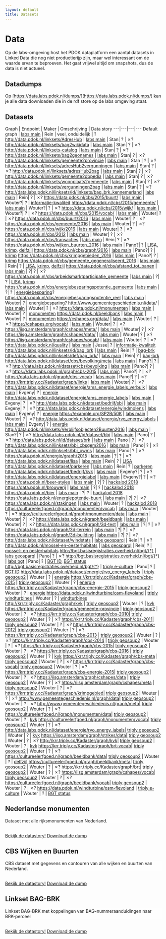```yaml
---
layout: default
title: Datasets
---
```


# Data
Op de labs-omgeving host het PDOK dataplatform een aantal datasets in Linked Data die nog niet productierijp zijn, maar wel interessant om de waarde ervan te beproeven. Het gaat vrijwel altijd om snapshots, dus de data is niet actueel.

## Datadumps
Op [https://data.labs.pdok.nl/dumps/](https://data.labs.pdok.nl/dumps/) kan je alle data downloaden die in de rdf store op de labs omgeving staat.

## Datasets

Graph | Endpoint | Maker | Omschrijving | Data story
---|---|---|---
Default graph | [labs main](https://data.labs.pdok.nl/sparql) | Rein | veel, onduidelijk | ?
http://data.pdok.nl/linksets/AdresHub | [labs main](https://data.labs.pdok.nl/sparql) | Stan| ? | ✗?
http://data.pdok.nl/linksets/bag2wikidata | [labs main](https://data.labs.pdok.nl/sparql) | Stan| ? | ✗?
http://data.pdok.nl/linksets-catalog | [labs main](https://data.labs.pdok.nl/sparql) | Stan| ? | ✗?
http://data.pdok.nl/linksets/bag2geonames | [labs main](https://data.labs.pdok.nl/sparql) | Stan| ? | ✗?
http://data.pdok.nl/linksets/gemeente2provincie | [labs main](https://data.labs.pdok.nl/sparql) | Stan | ? | ✗?
http://data.pdok.nl/linksets/adresHub2vergunningen | [labs main](https://data.labs.pdok.nl/sparql) | Stan| ? | ✗?
http://data.pdok.nl/linksets/adresHub2bag | [labs main](https://data.labs.pdok.nl/sparql) | Stan| ? | ✗?
http://data.pdok.nl/linksets/gemeente2dbpedia | [labs main](https://data.labs.pdok.nl/sparql) | Stan| ? | ✗?
http://data.pdok.nl/linksets/woonplaats2gemeente | [labs main](https://data.labs.pdok.nl/sparql) | Stan| ? | ✗?
http://data.pdok.nl/linksets/vergunningen2bag | [labs main](https://data.labs.pdok.nl/sparql) | Stan| ? | ✗?
http://data.labs.pdok.nl/linksets/id/linksets/bag_brk_kennemerland | [labs main](https://data.labs.pdok.nl/sparql) | Rein| ? | ✗?
https://data.pdok.nl/cbs/2015/buurt/    | [labs main](https://data.labs.pdok.nl/sparql) | Wouter?| ? | [informatie-kwaliteit](https://data.labs.pdok.nl/stories/informatie-kwaliteit/)
https://data.pdok.nl/cbs/2015/gemeente/ | [labs main](https://data.labs.pdok.nl/sparql) | Wouter?| ? | ✗?
https://data.pdok.nl/cbs/2015/wijk/     | [labs main](https://data.labs.pdok.nl/sparql) | Wouter?| ? | ✗?
https://data.pdok.nl/cbs/2015/vocab/    | [labs main](https://data.labs.pdok.nl/sparql) | Wouter| ? | ✗?
https://data.pdok.nl/cbs/buurt/2016     | [labs main](https://data.labs.pdok.nl/sparql) | Wouter| ? | ✗?
https://data.pdok.nl/cbs/gemeente/2016  | [labs main](https://data.labs.pdok.nl/sparql) | Wouter| ? | ✗?
https://data.pdok.nl/cbs/wijk/2016      | [labs main](https://data.labs.pdok.nl/sparql) | Wouter| ? | ✗?
https://data.pdok.nl/cbs/2012           | [labs main](https://data.labs.pdok.nl/sparql) | Wouter| ? | ✗?
https://data.pdok.nl/cbs/transacties | [labs main](https://data.labs.pdok.nl/sparql) | Rein| ? | ✗?
https://data.pdok.nl/cbs/wijken_buurten_2016 | [labs main](https://data.labs.pdok.nl/sparql) | Pano?| ? | [LISA](https://data.labs.pdok.nl/stories/werk/), [krimp](https://data.labs.pdok.nl/stories/krimp/), [delfzijl](https://data.labs.pdok.nl/stories/delfzijl/)
https://data.pdok.nl/cbs/graph/2016 | [labs main](https://data.labs.pdok.nl/sparql) | Pano?| ? | [krimp](https://data.labs.pdok.nl/stories/krimp/)
https://data.pdok.nl/cbs/krimpgebieden_2016 | [labs main](https://data.labs.pdok.nl/sparql) | Pano?| ? | [krimp](https://data.labs.pdok.nl/stories/krimp/)
https://data.pdok.nl/cbs/gemeente_gegeneraliseerd_2016 | [labs main](https://data.labs.pdok.nl/sparql) | Rein| ? | [LISA](https://data.labs.pdok.nl/stories/werk/), [krimp](https://data.labs.pdok.nl/stories/krimp/), [delfzijl](https://data.labs.pdok.nl/stories/delfzijl/)
https://data.pdok.nl/cbs/afstand_tot_banen | [labs main](https://data.labs.pdok.nl/sparql) | ?| ? | ✗?
https://data.pdok.nl/cbs/arbeidsmarktparticipatie_gemeente | [labs main](https://data.labs.pdok.nl/sparql) | ?| ? | [LISA](https://data.labs.pdok.nl/stories/werk/), [krimp](https://data.labs.pdok.nl/stories/krimp/)
https://data.pdok.nl/cbs/energiebesparingspotentie_gemeente | [labs main](https://data.labs.pdok.nl/sparql) | ?| ? | [energiebesparing](https://data.labs.pdok.nl/stories/energiebesparing/)?
https://data.pdok.nl/cbs/energiebesparingspotentie_reel | [labs main](https://data.labs.pdok.nl/sparql) |  Wouter| ? | [energiebesparing](https://data.labs.pdok.nl/stories/energiebesparing/)?
http://www.gemeentegeschiedenis.nl/data/ | [labs main](https://data.labs.pdok.nl/sparql) | Wouter| ? | ✗?
https://data.pdok.nl/monumenten | [labs main](https://data.labs.pdok.nl/sparql) | Wouter| ? | [monumenten](https://data.labs.pdok.nl/stories/monument/)
https://data.pdok.nl/beeldbank | [labs main](https://data.labs.pdok.nl/sparql) | Wouter| ? | [monumenten](https://data.labs.pdok.nl/stories/monument/)
https://cshapes.org/data/ | [labs main](https://data.labs.pdok.nl/sparql) | Wouter| ? | ✗?
https://cshapes.org/vocab/ | [labs main](https://data.labs.pdok.nl/sparql) | Wouter| ? | ✗?
https://iisg.amsterdam/graph/cshapes/meta/ | [labs main](https://data.labs.pdok.nl/sparql) | Wouter| ? | ✗?
https://iisg.amsterdam/graph/cshapes/data/ | [labs main](https://data.labs.pdok.nl/sparql) | Wouter| ? | ✗?
https://iisg.amsterdam/graph/cshapes/vocab/ | [labs main](https://data.labs.pdok.nl/sparql) | Wouter| ? | ✗?
http://data.labs.pdok.nl/quality | [labs main](https://data.labs.pdok.nl/sparql) | Jesse| ? | [informatie-kwaliteit](https://data.labs.pdok.nl/stories/informatie-kwaliteit/)
http://data.labs.pdok.nl/linksets/id/bag_brk | [labs main](https://data.labs.pdok.nl/sparql) | Rein| ? | [bag-brk](https://data.labs.pdok.nl/stories/bag-brk/)
http://data.labs.pdok.nl/linksets/def/bag_brk/ | [labs main](https://data.labs.pdok.nl/sparql) | Rein| ? | [bag-brk](https://data.labs.pdok.nl/stories/bag-brk/)
http://data.labs.pdok.nl/dataset/cbs/bevolking/meta | [labs main](https://data.labs.pdok.nl/sparql) | Pano?| ? | ✗?
http://data.labs.pdok.nl/dataset/cbs/bevolking | [labs main](https://data.labs.pdok.nl/sparql) | Pano?| ? | ✗?
https://data.labs.pdok.nl/graph/cbs-2015 | [labs main](https://data.labs.pdok.nl/sparql) | Pano?| ? | ✗?
https://data.labs.pdok.nl/graph/cbs-vocab | [labs main](https://data.labs.pdok.nl/sparql) | Pano?| ? | ✗?
https://krr.triply.cc/Kadaster/graph/links | [labs main](https://data.labs.pdok.nl/sparql) | Wouter| ? | ✗?
http://data.labs.pdok.nl/dataset/energie/ams_energie_labels_verbuik | [labs main](https://data.labs.pdok.nl/sparql) | Evgeny| ? | [energie](https://data.labs.pdok.nl/stories/energie/)
http://data.labs.pdok.nl/dataset/energie/ams_energie_labels | [labs main](https://data.labs.pdok.nl/sparql) | Evgeny| ? | ✗?
http://data.labs.pdok.nl/dataset/bedrijf/sbi | [labs main](https://data.labs.pdok.nl/sparql) | Evgeny| ? | ✗?
http://data.labs.pdok.nl/dataset/energie/windmolens | [labs main](https://data.labs.pdok.nl/sparql) | Evgeny| ? | [energie](https://data.labs.pdok.nl/stories/energie/)
https://example.org/SP2B/50K | [labs main](https://data.labs.pdok.nl/sparql) | Wouter| ? | ✗?
http://data.labs.pdok.nl/dataset/energie/rvo_energy_labels | [labs main](https://data.labs.pdok.nl/sparql) | Evgeny| ? | [energie](https://data.labs.pdok.nl/stories/energie/)
http://data.pdok.nl/linksets/Verblijfsobjecten2Buurten2016 | [labs main](https://data.labs.pdok.nl/sparql) | Stan?| ? | ✗?
http://data.labs.pdok.nl/id/dataset/bbi | [labs main](https://data.labs.pdok.nl/sparql) | Pano| ? | ✗?
http://data.labs.pdok.nl/id/dataset/brk | [labs main](https://data.labs.pdok.nl/sparql) | Pano | ? | ✗?
http://data.labs.pdok.nl/linksets/bbi_cbsgem2016 | [labs main](https://data.labs.pdok.nl/sparql) | Pano| ? | ✗?
http://data.labs.pdok.nl/linksets/bbi_owms | [labs main](https://data.labs.pdok.nl/sparql) | Pano| ? | ✗?
https://data.pdok.nl/energie/graph/2015 | [labs main](https://data.labs.pdok.nl/sparql) | ?| ? | ✗?
http://data.labs.pdok.nl/dataset/lisa | [labs main](https://data.labs.pdok.nl/sparql) | Rein| ? | [LISA](https://data.labs.pdok.nl/stories/werk/)
http://data.labs.pdok.nl/dataset/parkeren | [labs main](https://data.labs.pdok.nl/sparql) | Rein| ? | [parkeren](https://data.labs.pdok.nl/stories/parkeren/)
http://data.labs.pdok.nl/dataset/bedrijf/kvk | [labs main](https://data.labs.pdok.nl/sparql) | Evgeny?| ? | ✗?
http://data.labs.pdok.nl/dataset/energielabel | [labs main](https://data.labs.pdok.nl/sparql) | Evgeny?| ? | ✗?
https://data.pdok.nl/beer-styles | [labs main](https://data.labs.pdok.nl/sparql) | ?| ? | [hackalod 2018](https://data.labs.pdok.nl/stories/Hack-a-LOD/)
https://data.pdok.nl/brouwerij | [labs main](https://data.labs.pdok.nl/sparql) | ?| ? | [hackalod 2018](https://data.labs.pdok.nl/stories/Hack-a-LOD/)
https://data.pdok.nl/bier | [labs main](https://data.labs.pdok.nl/sparql) | ?| ? | [hackalod 2018](https://data.labs.pdok.nl/stories/Hack-a-LOD/)
https://data.labs.pdok.nl/energiepotentie-buurt | [labs main](https://data.labs.pdok.nl/sparql) | ?| ? | ✗?
https://data.labs.pdok.nl/stakingen | [labs main](https://data.labs.pdok.nl/sparql) | Wouter| ? | [hackalod 2018](https://data.labs.pdok.nl/stories/Hack-a-LOD/)
https://cultureelerfgoed.nl/graph/monumenten/vocab | [labs main](https://data.labs.pdok.nl/sparql) | Wouter| ? | ✗?
https://cultureelerfgoed.nl/graph/monumenten/data | [labs main](https://data.labs.pdok.nl/sparql) | Wouter| ? | ✗?
https://data.labs.pdok.nl/graph/beeldbank | [labs main](https://data.labs.pdok.nl/sparql) | Wouter| ? | ✗?
https://data.labs.pdok.nl/graph/3d-test | [labs main](https://data.labs.pdok.nl/sparql) | ?| ? | ✗?
https://data.labs.pdok.nl/graph/3d-terrein | [labs main](https://data.labs.pdok.nl/sparql) | ?| ? | ✗?
https://data.labs.pdok.nl/graph/3d-building | [labs main](https://data.labs.pdok.nl/sparql) | ?| ? | ✗?
http://data.labs.pdok.nl/dataset/windstats | [labs geosparql](https://data.labs.pdok.nl/geosparql) | Rein| ? | ✗?
http://data.pdok.nl/mossel-en-oesterhabitats | [labs geosparql](https://data.labs.pdok.nl/geosparql) | Rein| ? | [mossel- en oesterhabitats](https://data.labs.pdok.nl/stories/mossel-en-oesterhabitats/)
http://bgt.basisregistraties.overheid.nl/bgt/{*} | [labs geosparql](https://data.labs.pdok.nl/geosparql) | Pano| ? | ✗?
http://bgt.basisregistraties.overheid.nl/bgt/{*} | [labs bgt](https://data.labs.pdok.nl/gsparql) | Pano| ? | [BGT ID](https://data.labs.pdok.nl/stories/KwaliteitBGTBAG/), [BGT status](https://data.labs.pdok.nl/stories/Kwaliteit%20BGTBAG2/)
http://bgt.basisregistraties.overheid.nl/bgt/{*} | [triply e-culture](https://triply.eculture.labs.vu.nl/sparql) | Pano| ? | [BGT ID](https://data.labs.pdok.nl/stories/KwaliteitBGTBAG/)
http://data.labs.pdok.nl/dataset/energie/rvo_energy_labels | [triply geosoup2](https://api.krr.triply.cc/datasets/Kadaster/geosoup2/services/geosoup/sparql) | Wouter | ? | [energie](https://data.labs.pdok.nl/stories/energie/)
https://krr.triply.cc/Kadaster/graph/cbs-2015 | [triply geosoup2](https://api.krr.triply.cc/datasets/Kadaster/geosoup2/services/geosoup/sparql) | Wouter | ? | [energie](https://data.labs.pdok.nl/stories/energie/)
https://krr.triply.cc/Kadaster/graph/cbs-energie-2015 | [triply geosoup2](https://api.krr.triply.cc/datasets/Kadaster/geosoup2/services/geosoup/sparql) | Wouter | ? | [energie](https://data.labs.pdok.nl/stories/energie/)
https://data.pdok.nl/windturbine/osm-flevoland | [triply windturbines](https://api.krr.triply.cc/datasets/Kadaster/windturbines/services/windturbines/sparql) | Wouter | ? | [windturbines](https://data.labs.pdok.nl/stories/windturbine/)
http://krr.triply.cc/Kadaster/graph/kvk       | [triply geosoup2](https://api.krr.triply.cc/datasets/Kadaster/geosoup2/services/geosoup/sparql) | Wouter | ? | [kvk](https://data.labs.pdok.nl/stories/kvk/)
https://krr.triply.cc/Kadaster/graph/gemeente-provincie | [triply geosoup2](https://api.krr.triply.cc/datasets/Kadaster/geosoup2/services/geosoup/sparql) | Wouter | ? | ✗?
https://krr.triply.cc/Kadaster/graph/cbs-2010| [triply geosoup2](https://api.krr.triply.cc/datasets/Kadaster/geosoup2/services/geosoup/sparql) | Wouter | ? | ✗?
https://krr.triply.cc/Kadaster/graph/cbs-2011| [triply geosoup2](https://api.krr.triply.cc/datasets/Kadaster/geosoup2/services/geosoup/sparql) | Wouter | ? | ✗?
https://krr.triply.cc/Kadaster/graph/cbs-2012| [triply geosoup2](https://api.krr.triply.cc/datasets/Kadaster/geosoup2/services/geosoup/sparql) | Wouter | ? | ✗?
https://krr.triply.cc/Kadaster/graph/cbs-2013 | [triply geosoup2](https://api.krr.triply.cc/datasets/Kadaster/geosoup2/services/geosoup/sparql) | Wouter | ? | ✗?
https://krr.triply.cc/Kadaster/graph/cbs-2014 | [triply geosoup2](https://api.krr.triply.cc/datasets/Kadaster/geosoup2/services/geosoup/sparql) | Wouter | ? | ✗?
https://krr.triply.cc/Kadaster/graph/cbs-2015| [triply geosoup2](https://api.krr.triply.cc/datasets/Kadaster/geosoup2/services/geosoup/sparql) | Wouter | ? | ✗?
https://krr.triply.cc/Kadaster/graph/cbs-2016 | [triply geosoup2](https://api.krr.triply.cc/datasets/Kadaster/geosoup2/services/geosoup/sparql) | Wouter | ? | [kvk](https://data.labs.pdok.nl/stories/kvk/)
https://krr.triply.cc/Kadaster/graph/cbs-meta | [triply geosoup2](https://api.krr.triply.cc/datasets/Kadaster/geosoup2/services/geosoup/sparql) | Wouter | ? | ✗?
https://krr.triply.cc/Kadaster/graph/cbs-vocab| [triply geosoup2](https://api.krr.triply.cc/datasets/Kadaster/geosoup2/services/geosoup/sparql) | Wouter | ? | ✗?
https://krr.triply.cc/Kadaster/graph/cbs-energie-2015| [triply geosoup2](https://api.krr.triply.cc/datasets/Kadaster/geosoup2/services/geosoup/sparql) | Wouter | ? | ✗?
https://iisg.amsterdam/graph/cshapes/data    | [triply geosoup2](https://api.krr.triply.cc/datasets/Kadaster/geosoup2/services/geosoup/sparql) | Wouter | ? | ✗?
https://iisg.amsterdam/graph/cshapes/meta    | [triply geosoup2](https://api.krr.triply.cc/datasets/Kadaster/geosoup2/services/geosoup/sparql) | Wouter | ? | ✗?
https://krr.triply.cc/Kadaster/graph/krimpgebied| [triply geosoup2](https://api.krr.triply.cc/datasets/Kadaster/geosoup2/services/geosoup/sparql) | Wouter | ? | ✗?
http://www.gemeentegeschiedenis.nl/graph/data| [triply geosoup2](https://api.krr.triply.cc/datasets/Kadaster/geosoup2/services/geosoup/sparql) | Wouter | ? | ✗?
http://www.gemeentegeschiedenis.nl/graph/meta| [triply geosoup2](https://api.krr.triply.cc/datasets/Kadaster/geosoup2/services/geosoup/sparql) | Wouter | ? | ✗?
https://cultureelerfgoed.nl/graph/monumenten/data| [triply geosoup2](https://api.krr.triply.cc/datasets/Kadaster/geosoup2/services/geosoup/sparql) | Wouter | ? | [kvk](https://data.labs.pdok.nl/stories/kvk/)
https://cultureelerfgoed.nl/graph/monumenten/vocab| [triply geosoup2](https://api.krr.triply.cc/datasets/Kadaster/geosoup2/services/geosoup/sparql) | Wouter | ? | ✗?
http://data.labs.pdok.nl/dataset/energie/rvo_energy_labels| [triply geosoup2](https://api.krr.triply.cc/datasets/Kadaster/geosoup2/services/geosoup/sparql) | Wouter | ? | [kvk](https://data.labs.pdok.nl/stories/kvk/)
https://iisg.amsterdam/graph/strikes/data| [triply geosoup2](https://api.krr.triply.cc/datasets/Kadaster/geosoup2/services/geosoup/sparql) | Wouter | ? | ✗?
http://krr.triply.cc/Kadaster/graph/kvk| [triply geosoup2](https://api.krr.triply.cc/datasets/Kadaster/geosoup2/services/geosoup/sparql) | Wouter | ? | [kvk](https://data.labs.pdok.nl/stories/kvk/)
https://krr.triply.cc/Kadaster/graph/brt-vocab| [triply geosoup2](https://api.krr.triply.cc/datasets/Kadaster/geosoup2/services/geosoup/sparql) | Wouter | ? | ✗?
https://cultureelerfgoed.nl/graph/beeldbank/data| [triply geosoup2](https://api.krr.triply.cc/datasets/Kadaster/geosoup2/services/geosoup/sparql) | Wouter | ? | [delfzijl](https://data.labs.pdok.nl/stories/delfzijl/)
https://cultureelerfgoed.nl/graph/beeldbank/meta| [triply geosoup2](https://api.krr.triply.cc/datasets/Kadaster/geosoup2/services/geosoup/sparql) | Wouter | ? | ✗?
https://krr.triply.cc/Kadaster/graph/brt| [triply geosoup2](https://api.krr.triply.cc/datasets/Kadaster/geosoup2/services/geosoup/sparql) | Wouter | ? | ✗?
https://iisg.amsterdam/graph/cshapes/vocab| [triply geosoup2](https://api.krr.triply.cc/datasets/Kadaster/geosoup2/services/geosoup/sparql) | Wouter | ? | ✗?
https://cultureelerfgoed.nl/graph/beeldbank/vocab| [triply geosoup2](https://api.krr.triply.cc/datasets/Kadaster/geosoup2/services/geosoup/sparql) | Wouter | ? | ✗?
https://data.pdok.nl/windturbine/osm-flevoland | [triply e-culture](https://triply.eculture.labs.vu.nl/sparql) | Wouter | ? | [BGT status](https://data.labs.pdok.nl/stories/Kwaliteit%20BGTBAG2/) 

<div class="showcase" style="background-image: url('/stories/monument/logo.jpg'); background-repeat: no-repeat; background-position: bottom;">
  <h2>
    <div class="showcase-title">Nederlandse monumenten</div>
  </h2>
  <p style="background-color: rgba(255, 255, 255, 0.6);">Dataset met alle rijksmonumenten van Nederland.</p>
  <br>
  <a href="/stories/monument/" class="btn showcase-btn">Bekijk de datastory!</a>
  <a href="/dumps/monumenten/" class="btn showcase-btn">Download de dump</a>
</div>

<div class="showcase" style="background-image: url('/stories/cbs/logo.png'); background-repeat: no-repeat; background-position: bottom;">
  <h2>
    <div class="showcase-title">CBS Wijken en Buurten</div>
  </h2>
  <p style="background-color: rgba(255, 255, 255, 0.6);">CBS dataset met gegevens en contouren van alle wijken en buurten van Nederland.</p>
  <br>
  <a href="/stories/cbs/" class="btn showcase-btn">Bekijk de datastory!</a>
  <a href="/dumps/cbs-wijken-en-buurten/" class="btn showcase-btn">Download de dump</a>
</div>

<div class="showcase" style="background-image: url('/stories/bag-brk/logo.jpg'); background-repeat: no-repeat; background-position: bottom;">
  <h2>
    <div class="showcase-title">Linkset BAG-BRK</div>
  </h2>
  <p style="background-color: rgba(255, 255, 255, 0.6);">Linkset BAG-BRK met koppelingen van BAG-nummeraanduidingen naar BRK-perceel</p>
  <br>
  <a href="/stories/bag-brk/" class="btn showcase-btn">Bekijk de datastory!</a>
  <a href="/dumps/linkset-bag-brk/" class="btn showcase-btn">Download de dump</a>
</div>

<!-- div class="showcase" style="background-image: url('/stories/transacties/logo.jpg'); background-repeat: no-repeat; background-position: bottom;">
  <h2>
    <div class="showcase-title">Woningtransacties per buurt 2016</div>
  </h2>
  <p style="background-color: rgba(255, 255, 255, 0.6);">Hoeveel woningen verwisselden van eigenaar in 2016? Bekijk het voor jouw buurt.</p>
  <br>
  <a href="/stories/transacties/" class="btn showcase-btn">Bekijk de datastory!</a>
  <a href="/dumps/woning_transacties_2016/" class="btn showcase-btn">Download de dump</a>
</div -->